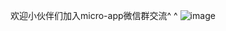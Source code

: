 欢迎小伙伴们加入micro-app微信群交流^ ^
![image](https://user-images.githubusercontent.com/14011130/236394290-9aa0c8f6-1cbd-4e57-8f16-20c111a1ed5c.png)










